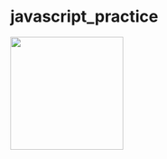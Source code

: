# javascript_practice
<img src="https://cdn.dribbble.com/users/1127192/screenshots/3805025/js-day.gif" height=200 width=200>
